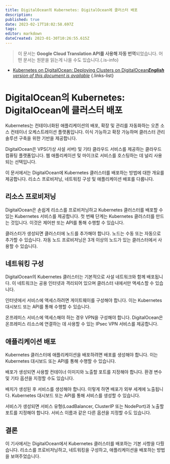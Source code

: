 ```yaml
---
title: DigitalOcean의 Kubernetes: DigitalOcean에 클러스터 배포
description: 
published: true
date: 2023-02-17T18:02:58.697Z
tags: 
editor: markdown
dateCreated: 2023-01-30T10:26:55.615Z
---
```


> 이 문서는 **Google Cloud Translation API를 사용해 자동 번역**되었습니다.
어떤 문서는 원문을 읽는게 나을 수도 있습니다.{.is-info}
- [Kubernetes on DigitalOcean: Deploying Clusters on DigitalOcean***English** version of this document is available*](/en/Knowledge-base/Kubernetes/kubernetes-on-digitalocean-deploying-clusters-on-digitalocean)
{.links-list}


# DigitalOcean의 Kubernetes: DigitalOcean에 클러스터 배포

Kubernetes는 컨테이너화된 애플리케이션의 배포, 확장 및 관리를 자동화하는 오픈 소스 컨테이너 오케스트레이션 플랫폼입니다. 이식 가능하고 확장 가능하며 클러스터 관리 솔루션 구축을 위한 기반을 제공합니다.

DigitalOcean은 VPS(가상 사설 서버) 및 기타 클라우드 서비스를 제공하는 클라우드 컴퓨팅 플랫폼입니다. 웹 애플리케이션 및 마이크로 서비스를 호스팅하는 데 널리 사용되는 선택입니다.

이 문서에서는 DigitalOcean에 Kubernetes 클러스터를 배포하는 방법에 대한 개요를 제공합니다. 리소스 프로비저닝, 네트워킹 구성 및 애플리케이션 배포를 다룹니다.

## 리소스 프로비저닝

DigitalOcean은 손쉽게 리소스를 프로비저닝하고 Kubernetes 클러스터를 배포할 수 있는 Kubernetes 서비스를 제공합니다. 첫 번째 단계는 Kubernetes 클러스터를 만드는 것입니다. 이것은 제어판 또는 API를 통해 수행할 수 있습니다.

클러스터가 생성되면 클러스터에 노드를 추가해야 합니다. 노드는 수동 또는 자동으로 추가할 수 있습니다. 자동 노드 프로비저닝은 3개 이상의 노드가 있는 클러스터에서 사용할 수 있습니다.

## 네트워킹 구성

DigitalOcean의 Kubernetes 클러스터는 기본적으로 사설 네트워크와 함께 배포됩니다. 이 네트워크는 공용 인터넷과 격리되어 있으며 클러스터 내에서만 액세스할 수 있습니다.

인터넷에서 서비스에 액세스하려면 게이트웨이를 구성해야 합니다. 이는 Kubernetes 대시보드 또는 API를 통해 수행할 수 있습니다.

온프레미스 서비스에 액세스해야 하는 경우 VPN을 구성해야 합니다. DigitalOcean은 온프레미스 리소스에 연결하는 데 사용할 수 있는 IPsec VPN 서비스를 제공합니다.

## 애플리케이션 배포

Kubernetes 클러스터에 애플리케이션을 배포하려면 배포를 생성해야 합니다. 이는 Kubernetes 대시보드 또는 API를 통해 수행할 수 있습니다.

배포가 생성되면 사용할 컨테이너 이미지와 노출할 포트를 지정해야 합니다. 환경 변수 및 기타 옵션을 지정할 수도 있습니다.

배치가 생성된 후 서비스를 생성해야 합니다. 이렇게 하면 배포가 외부 세계에 노출됩니다. Kubernetes 대시보드 또는 API를 통해 서비스를 생성할 수 있습니다.

서비스가 생성되면 서비스 유형(LoadBalancer, ClusterIP 또는 NodePort)과 노출할 포트를 지정해야 합니다. 서비스 이름과 같은 다른 옵션을 지정할 수도 있습니다.

## 결론

이 기사에서는 DigitalOcean에서 Kubernetes 클러스터를 배포하는 기본 사항을 다뤘습니다. 리소스를 프로비저닝하고, 네트워킹을 구성하고, 애플리케이션을 배포하는 방법을 보여주었습니다.
